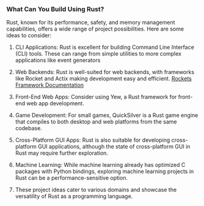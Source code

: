 ### What Can You Build Using Rust?

Rust, known for its performance, safety, and memory management capabilities, offers a wide range of project possibilities. Here are some ideas to consider:

1. CLI Applications: Rust is excellent for building Command Line Interface (CLI) tools. These can range from simple utilities to more complex applications like event generators

2. Web Backends: Rust is well-suited for web backends, with frameworks like Rocket and Actix making development easy and efficient.
   [Rockets Framework Documentation](https://rocket.rs/guide/v0.5/getting-started/)

3. Front-End Web Apps: Consider using Yew, a Rust framework for front-end web app development.

4. Game Development: For small games, QuickSilver is a Rust game engine that compiles to both desktop and web platforms from the same codebase.

5. Cross-Platform GUI Apps: Rust is also suitable for developing cross-platform GUI applications, although the state of cross-platform GUI in Rust may require further exploration.

6. Machine Learning: While machine learning already has optimized C packages with Python bindings, exploring machine learning projects in Rust can be a performance-sensitive option.

7. These project ideas cater to various domains and showcase the versatility of Rust as a programming language.
